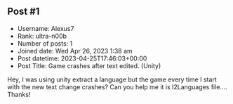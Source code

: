 ## Post #1
- Username: Alexus7
- Rank: ultra-n00b
- Number of posts: 1
- Joined date: Wed Apr 26, 2023 1:38 am
- Post datetime: 2023-04-25T17:46:03+00:00
- Post Title: Game crashes after text edited. (Unity)

Hey,
I was using unity extract a language but the game every time I start with the new text change crashes?
Can you help me it is I2Languages file....
Thanks!
